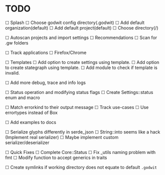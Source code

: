 # TODO

☐   Splash
    ☐   Choose godwit config directory(.godwit)
    ☐   Add default organization(default)
    ☐   Add default project(default)
        ☐   Choose directory(/)

☐   Autoscan projects and import settings
    ☐   Recommendations
    ☐   Scan for .gw folders


☐   Track applications
    ☐   Firefox/Chrome

☐   Templates
    ☐   Add option to create settings using template.
    ☐   Add option to create stategraph using template.
    ☐   Add module to check if template is invalid.

☐   Add more debug, trace and info logs

☐   Status operation and modifying status flags
    ☐   Create Settings::status enum and macro

☐   Match errorkind to their output message
    ☐   Track use-cases
    ☐   Use errortypes instead of Box<Error>

☐   Add examples to docs

☐   Serialize glyphs differently in serde_json
    ☐   String::into seems like a hack (Implement real serializer)
    ☐   Maybe implement custom serializer/deserializer

☐   Quick Fixes
    ☐   Complete Core::Status
    ☐   Fix _utils naming problem with fmt
    ☐   Modify function to accept generics in traits

☐   Create symlinks if working directory does not equate to default `.godwit`

